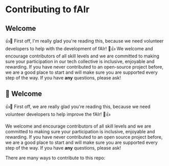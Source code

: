 # Contributing to fAIr

## Welcome

:+1::tada: First off, I'm really glad you're reading this, because we need volunteer developers to help with the development of fAIr! :tada::+1:
We welcome and encourage contributors of all skill levels and we are committed to making sure your participation in our tech collective is inclusive, enjoyable and rewarding. If you have never contributed to an open-source project before, we are a good place to start and will make sure you are supported every step of the way. If you have **any** questions, please ask!
## :hugs: Welcome

:+1::tada: First off, we are really glad you're reading this, because we need volunteer developers to help improve the fAIr! :tada::+1:

We welcome and encourage contributors of all skill levels and we are committed to making sure your participation is inclusive, enjoyable and rewarding. If you have never contributed to an open source project before, we are a good place to start and will make sure you are supported every step of the way. If you have **any** questions, please ask!

There are many ways to contribute to this repo:
